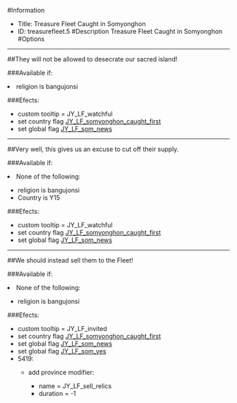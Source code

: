 #Information
 - Title: Treasure Fleet Caught in Somyonghon
 - ID: treasurefleet.5
#Description
Treasure Fleet Caught in Somyonghon
#Options

___
##They will not be allowed to desecrate our sacred island!

###Available if:
<li>religion is bangujonsi</li>

###Efects:<ul><li>custom tooltip = JY_LF_watchful</li><li>set country flag [JY_LF_somyonghon_caught_first](../flags/jy_lf_somyonghon_caught_first.md)</li><li>set global flag [JY_LF_som_news](../flags/jy_lf_som_news.md)</li></ul>

___
##Very well, this gives us an excuse to cut off their supply.

###Available if:
<li>None of the following:</li><ul><li>religion is bangujonsi</li><li>Country is Y15</li></ul>

###Efects:<ul><li>custom tooltip = JY_LF_watchful</li><li>set country flag [JY_LF_somyonghon_caught_first](../flags/jy_lf_somyonghon_caught_first.md)</li><li>set global flag [JY_LF_som_news](../flags/jy_lf_som_news.md)</li></ul>

___
##We should instead sell them to the Fleet!

###Available if:
<li>None of the following:</li><ul><li>religion is bangujonsi</li></ul>

###Efects:<ul><li>custom tooltip = JY_LF_invited</li><li>set country flag [JY_LF_somyonghon_caught_first](../flags/jy_lf_somyonghon_caught_first.md)</li><li>set global flag [JY_LF_som_news](../flags/jy_lf_som_news.md)</li><li>set global flag [JY_LF_som_yes](../flags/jy_lf_som_yes.md)</li><li>5419:</li><ul><li>add province modifier:</li><ul><li>name = JY_LF_sell_relics</li><li>duration = -1</li></ul></ul></ul>
